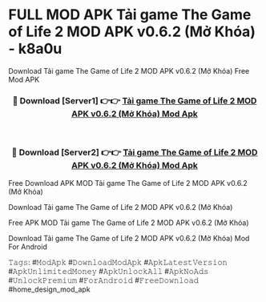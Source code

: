 # FULL MOD APK Tải game The Game of Life 2 MOD APK v0.6.2 (Mở Khóa) - k8a0u
Download Tải game The Game of Life 2 MOD APK v0.6.2 (Mở Khóa) Free Mod APK

<div align="center">
<h3>🔴 Download [Server1] 👉👉 <a href="https://apk-comot.site?title=Tải_game_The_Game_of_Life_2_MOD_APK_v0.6.2_(Mở_Khóa)">Tải game The Game of Life 2 MOD APK v0.6.2 (Mở Khóa) Mod Apk</a></h3><br>

<h3>🔴 Download [Server2] 👉👉 <a href="https://apk-comot.site?title=Tải_game_The_Game_of_Life_2_MOD_APK_v0.6.2_(Mở_Khóa)">Tải game The Game of Life 2 MOD APK v0.6.2 (Mở Khóa) Mod Apk</a></h3>
</div>


Free Download APK MOD Tải game The Game of Life 2 MOD APK v0.6.2 (Mở Khóa)

Download Tải game The Game of Life 2 MOD APK v0.6.2 (Mở Khóa) 

Free APK MOD Tải game The Game of Life 2 MOD APK v0.6.2 (Mở Khóa) 

Download Tải game The Game of Life 2 MOD APK v0.6.2 (Mở Khóa) Mod For Android

𝚃𝚊𝚐𝚜: #𝙼𝚘𝚍𝙰𝚙𝚔 #𝙳𝚘𝚠𝚗𝚕𝚘𝚊𝚍𝙼𝚘𝚍𝙰𝚙𝚔 #𝙰𝚙𝚔𝙻𝚊𝚝𝚎𝚜𝚝𝚅𝚎𝚛𝚜𝚒𝚘𝚗 #𝙰𝚙𝚔𝚄𝚗𝚕𝚒𝚖𝚒𝚝𝚎𝚍𝙼𝚘𝚗𝚎𝚢 #𝙰𝚙𝚔𝚄𝚗𝚕𝚘𝚌𝚔𝙰𝚕𝚕 #𝙰𝚙𝚔𝙽𝚘𝙰𝚍𝚜 #𝚄𝚗𝚕𝚘𝚌𝚔𝙿𝚛𝚎𝚖𝚒𝚞𝚖 #𝙵𝚘𝚛𝙰𝚗𝚍𝚛𝚘𝚒𝚍 #𝙵𝚛𝚎𝚎𝙳𝚘𝚠𝚗𝚕𝚘𝚊𝚍 #home_design_mod_apk